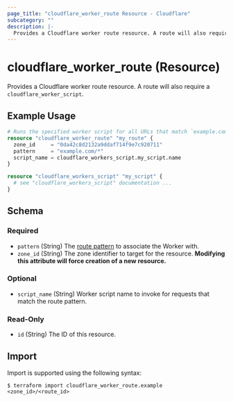```yaml
---
page_title: "cloudflare_worker_route Resource - Cloudflare"
subcategory: ""
description: |-
  Provides a Cloudflare worker route resource. A route will also require a cloudflare_worker_script.
---
```


# cloudflare_worker_route (Resource)

Provides a Cloudflare worker route resource. A route will also require a `cloudflare_worker_script`.

## Example Usage

```terraform
# Runs the specified worker script for all URLs that match `example.com/*`
resource "cloudflare_worker_route" "my_route" {
  zone_id     = "0da42c8d2132a9ddaf714f9e7c920711"
  pattern     = "example.com/*"
  script_name = cloudflare_workers_script.my_script.name
}

resource "cloudflare_workers_script" "my_script" {
  # see "cloudflare_workers_script" documentation ...
}
```
<!-- schema generated by tfplugindocs -->
## Schema

### Required

- `pattern` (String) The [route pattern](https://developers.cloudflare.com/workers/about/routes/) to associate the Worker with.
- `zone_id` (String) The zone identifier to target for the resource. **Modifying this attribute will force creation of a new resource.**

### Optional

- `script_name` (String) Worker script name to invoke for requests that match the route pattern.

### Read-Only

- `id` (String) The ID of this resource.

## Import

Import is supported using the following syntax:

```shell
$ terraform import cloudflare_worker_route.example <zone_id>/<route_id>
```
